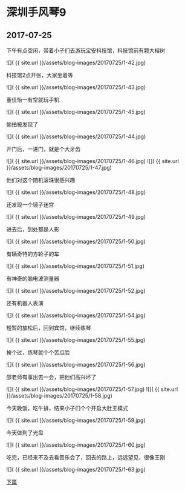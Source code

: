 深圳手风琴9
====================

2017-07-25
------------------------

下午有点空闲，带着小子们去游玩宝安科技馆，科技馆前有颗大榕树

![]( {{ site.url }}/assets/blog-images/20170725/1-42.jpg)

科技馆2点开张，大家坐着等

![]( {{ site.url }}/assets/blog-images/20170725/1-43.jpg)

董佳怡一有空就玩手机

![]( {{ site.url }}/assets/blog-images/20170725/1-45.jpg)

偷拍被发现了

![]( {{ site.url }}/assets/blog-images/20170725/1-44.jpg)

开门后，一进门，就是个大牙齿

![]( {{ site.url }}/assets/blog-images/20170725/1-46.jpg)
![]( {{ site.url }}/assets/blog-images/20170725/1-47.jpg)

他们对这个随机滚珠很感兴趣

![]( {{ site.url }}/assets/blog-images/20170725/1-48.jpg)

还发现一个镜子迷宫

![]( {{ site.url }}/assets/blog-images/20170725/1-49.jpg)

进去后，到处都是人影

![]( {{ site.url }}/assets/blog-images/20170725/1-50.jpg)

有辆奇特的方轮子的车

![]( {{ site.url }}/assets/blog-images/20170725/1-51.jpg)

有神奇的脑电波测量器

![]( {{ site.url }}/assets/blog-images/20170725/1-52.jpg)

还有机器人表演

![]( {{ site.url }}/assets/blog-images/20170725/1-54.jpg)

短暂的放松后，回到宾馆，继续练琴

![]( {{ site.url }}/assets/blog-images/20170725/1-55.jpg)

挨个过，练琴就个个苦瓜脸

![]( {{ site.url }}/assets/blog-images/20170725/1-56.jpg)

邵老师有事出去一会，把他们高兴坏了

![]( {{ site.url }}/assets/blog-images/20170725/1-57.jpg)
![]( {{ site.url }}/assets/blog-images/20170725/1-58.jpg)

今天晚饭，吃牛排，结果小子们个个开启大肚王模式

![]( {{ site.url }}/assets/blog-images/20170725/1-59.jpg)

今天做到了光盘

![]( {{ site.url }}/assets/blog-images/20170725/1-60.jpg)

吃完，已经来不及去看音乐会了，回去的路上，远远望见，很像王刚

![]( {{ site.url }}/assets/blog-images/20170725/1-63.jpg)

[下篇](/2017/07/25/深圳手风琴10.html)